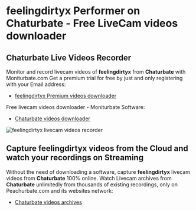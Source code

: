 # feelingdirtyx Performer on Chaturbate - Free LiveCam videos downloader

## Chaturbate Live Videos Recorder

Monitor and record livecam videos of **feelingdirtyx** from **Chaturbate** with Moniturbate.com
Get a premium trial for free by just and only registering with your Email address:
* [feelingdirtyx Premium videos downloader](https://moniturbate.com/request-demo-licence-key.html)

Free livecam videos downloader - Moniturbate Software:
* [Chaturbate videos downloader](https://moniturbate.com/moniturbate-download-software.html)

![feelingdirtyx livecam videos recorder](https://peachurnet.com/templates/moniturbate-software.png)


## Capture feelingdirtyx videos from the Cloud and watch your recordings on Streaming

Without the need of downloading a software, capture **feelingdirtyx** livecam videos from **Chaturbate** 100% online.
Watch Livecam archives from **Chaturbate** unlimitedly from thousands of existing recordings, only on Peachurbate.com and its websites network:
* [Chaturbate videos archives](https://peachurnet.com/)